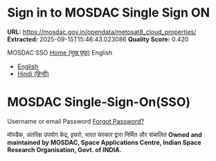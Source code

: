 # Sign in to MOSDAC Single Sign ON

**URL:** https://mosdac.gov.in/opendata/metosat8_cloud_properties/
**Extracted:** 2025-09-15T15:46:43.023086
**Quality Score:** 0.420

MOSDAC SSO
[Home (मुख पृष्ठ)](https://mosdac.gov.in)
English
  * [English](https://mosdac.gov.in/realms/Mosdac/login-actions/authenticate?client_id=mosdac&tab_id=uy1DcYvY-UM&client_data=eyJydSI6Imh0dHBzOi8vbW9zZGFjLmdvdi5pbi91b3BzL3JlZGlyZWN0X3VyaSIsInJ0IjoiY29kZSIsInN0IjoiYTAtVDFaSmNpWG45WWxaYVJMei1OM3Q4SURrIn0&execution=4cb21923-091b-4b14-8493-f5c02d7af1a3&kc_locale=en)
  * [Hindi (हिन्दी)](https://mosdac.gov.in/realms/Mosdac/login-actions/authenticate?client_id=mosdac&tab_id=uy1DcYvY-UM&client_data=eyJydSI6Imh0dHBzOi8vbW9zZGFjLmdvdi5pbi91b3BzL3JlZGlyZWN0X3VyaSIsInJ0IjoiY29kZSIsInN0IjoiYTAtVDFaSmNpWG45WWxaYVJMei1OM3Q4SURrIn0&execution=4cb21923-091b-4b14-8493-f5c02d7af1a3&kc_locale=hi)


#  MOSDAC Single-Sign-On(SSO) 
Username or email
Password
[Forgot Password?](https://mosdac.gov.in/realms/Mosdac/login-actions/reset-credentials?client_id=mosdac&tab_id=uy1DcYvY-UM&client_data=eyJydSI6Imh0dHBzOi8vbW9zZGFjLmdvdi5pbi91b3BzL3JlZGlyZWN0X3VyaSIsInJ0IjoiY29kZSIsInN0IjoiYTAtVDFaSmNpWG45WWxaYVJMei1OM3Q4SURrIn0)
  

मॉस्डैक, अंतरिक्ष उपयोग केंद्र, इसरो, भारत सरकार द्वारा निर्मित और संचालित
**Owned and maintained by MOSDAC, Space Applications Centre, Indian Space Research Organisation, Govt. of INDIA.**
